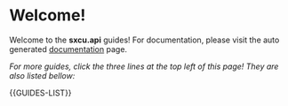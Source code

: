 # Welcome!

Welcome to the **sxcu.api** guides! For documentation, please visit the auto generated [documentation](../latest/) page.

_For more guides, click the three lines at the top left of this page! They are also listed bellow:_

{{GUIDES-LIST}}
